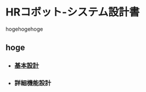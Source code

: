 # HRコボット-システム設計書
<PageHeader />

hogehogehoge

## hoge
* ### [基本設計](./forタイムカード/基本設計/forタイムカード/[HRコボット_forタイムカード]基本設計書.md)
* ### 詳細機能設計




<PageFooter />
